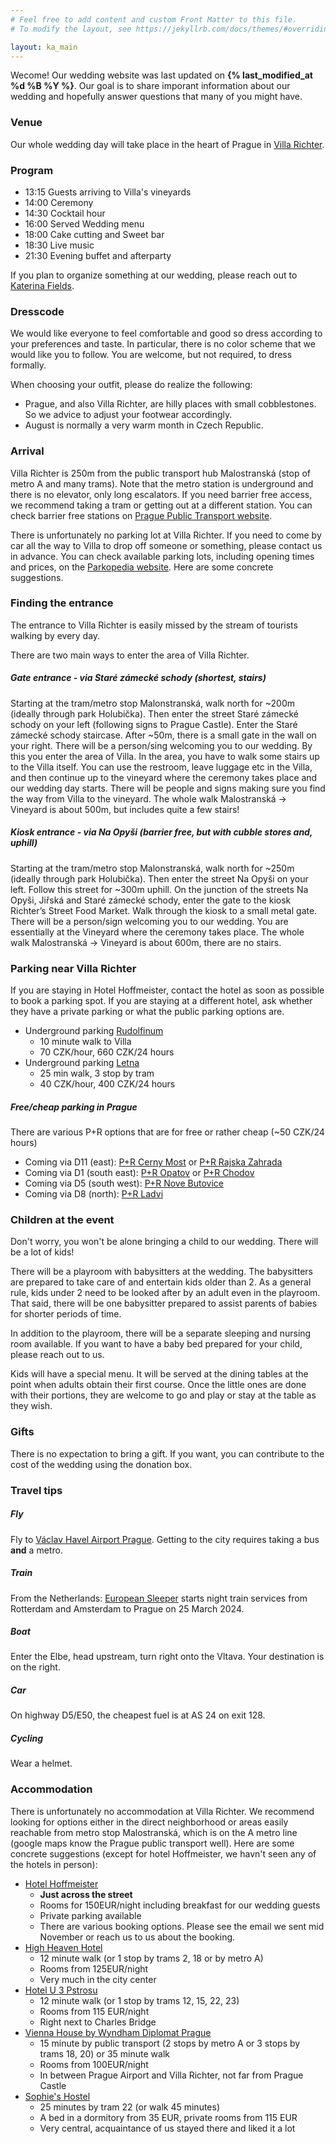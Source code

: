 ```yaml
---
# Feel free to add content and custom Front Matter to this file.
# To modify the layout, see https://jekyllrb.com/docs/themes/#overriding-theme-defaults

layout: ka_main
---
```


Wecome! Our wedding website was last updated on **{% last_modified_at %d %B %Y %}**. Our goal is to share imporant information about our wedding and hopefully answer questions that many of you might have.


### Venue
Our whole wedding day will take place in the heart of Prague in [Villa Richter](https://www.villarichter.cz/en/).

### Program
- 13:15 Guests arriving to Villa's vineyards
- 14:00 Ceremony
- 14:30 Cocktail hour
- 16:00 Served Wedding menu
- 18:00 Cake cutting and Sweet bar
- 18:30 Live music
- 21:30 Evening buffet and afterparty

If you plan to organize something at our wedding, please reach out to [Katerina Fields](mailto:info@wedding-fields.com).

### Dresscode
We would like everyone to feel comfortable and good so dress according to your preferences and taste. In particular, there is no color scheme that we would like you to follow. You are welcome, but not required, to dress formally.

When choosing your outfit, please do realize the following:
- Prague, and also Villa Richter, are hilly places with small cobblestones.  So we advice to adjust your footwear accordingly.
- August is normally a very warm month in Czech Republic.

### Arrival
Villa Richter is 250m from the public transport hub Malostranská (stop of metro A and many trams). Note that the metro station is underground and there is no elevator, only long escalators. If you need barrier free access, we recommend taking a tram or getting out at a different station. You can check barrier free stations on [Prague Public Transport website](https://www.dpp.cz/en/travelling/barrier-free-travelling/metro).

There is unfortunately no parking lot at Villa Richter. If you need to come by car all the way to Villa to drop off someone or something, please contact us in advance. You can check available parking lots, including opening times and prices, on the [Parkopedia website](https://en.parkopedia.com/). Here are some concrete suggestions.

### Finding the entrance

The entrance to Villa Richter is easily missed by the stream of tourists walking by every day.

There are two main ways to enter the area of Villa Richter. <!-- (check the map in the attachment while reading the instructions below).-->

##### Gate entrance - via Staré zámecké schody (shortest, stairs)
Starting at the tram/metro stop Malonstranská, walk north for ~200m (ideally through park Holubička). Then enter the street Staré zámecké schody on your left (following signs to Prague Castle). Enter the Staré zámecké schody staircase. After ~50m, there is a small gate in the wall on your right. There will be a person/sing welcoming you to our wedding. By this you enter the area of Villa. In the area, you have to walk some stairs up to the Villa itself. You can use the restroom, leave luggage etc in the Villa, and then continue up to the vineyard where the ceremony takes place and our wedding day starts. There will be people and signs making sure you find the way from Villa to the vineyard. The whole walk Malostranská -> Vineyard is about 500m, but includes quite a few stairs!


##### Kiosk entrance - via Na Opyši (barrier free, but with cubble stores and, uphill)
Starting at the tram/metro stop Malonstranská, walk north for ~250m (ideally through park Holubička). Then enter the street Na Opyši on your left. Follow this street for ~300m uphill. On the junction of the streets Na Opyši, Jiřská and Staré zámecké schody, enter the gate to the kiosk Richter’s Street Food Market. Walk through the kiosk to a small metal gate. There will be a person/sign welcoming you to our wedding. You are essentially at the Vineyard where the ceremony takes place. The whole walk Malostranská -> Vineyard is about 600m, there are no stairs.


### Parking near Villa Richter

If you are staying in Hotel Hoffmeister, contact the hotel as soon as possible to book a parking spot. If you are staying at a different hotel, ask whether they have a private parking or what the public parking options are.

- Underground parking [Rudolfinum](https://en.parkopedia.com/parking/carpark/gar%C3%A1%C5%BEe_rudolfinum/110/praha/?country=cz&arriving=202311161430&leaving=202311161630)
	- 10 minute walk to Villa
	- 70 CZK/hour, 660 CZK/24 hours
- Underground parking [Letna](https://en.parkopedia.com/parking/carpark/letn%C3%A1/170/praha/?country=cz&arriving=202311161430&leaving=202311161630)
	- 25 min walk, 3 stop by tram
	- 40 CZK/hour, 400 CZK/24 hours

##### Free/cheap parking in Prague
There are various P+R options that are for free or rather cheap (~50 CZK/24 hours)
- Coming via D11 (east): [P+R Cerny Most](https://en.parkopedia.com/parking/carpark/pr_%C4%8Dern%C3%BD_most_1/198/praha/?country=cz&arriving=202405021430&leaving=202405021630) or [P+R Rajska Zahrada](https://en.parkopedia.com/parking/carpark/pr_rajsk%C3%A1_zahrada/198/praha/?country=cz&arriving=202405021430&leaving=202405021630)
- Coming via D1 (south east): [P+R Opatov](https://en.parkopedia.com/parking/carpark/pr_opatov/149/praha/?country=cz&arriving=202405021430&leaving=202405021630) or [P+R Chodov](https://en.parkopedia.com/parking/carpark/pr_chodov/14900/praha/?country=cz&arriving=202405021430&leaving=202405021630)
- Coming via D5 (south west): [P+R Nove Butovice](https://en.parkopedia.com/parking/carpark/pr_nov%C3%A9_butovice/15800/praha/?country=cz&arriving=202405021430&leaving=202405021630)
- Coming via D8 (north): [P+R Ladvi](https://en.parkopedia.com/parking/carpark/pr_l%C3%A1dv%C3%AD/182/praha/?country=cz&arriving=202405021430&leaving=202405021630)

### Children at the event
Don't worry, you won't be alone bringing a child to our wedding. There will be a lot of kids!

There will be a playroom with babysitters at the wedding. The babysitters are prepared to take care of and entertain kids older than 2. As a general rule, kids under 2 need to be looked after by an adult even in the playroom. That said, there will be one babysitter prepared to assist parents of babies for shorter periods of time.

In addition to the playroom, there will be a separate sleeping and nursing room available. If you want to have a baby bed prepared for your child, please reach out to us.

Kids will have a special menu. It will be served at the dining tables at the point when adults obtain their first course. Once the little ones are done with their portions, they are welcome to go and play or stay at the table as they wish.

### Gifts
There is no expectation to bring a gift.  If you want, you can contribute to the cost of the wedding using the donation box.

### Travel tips


##### Fly
Fly to [Václav Havel Airport Prague](https://www.europeansleeper.eu/).  Getting to the city requires taking a bus **and** a metro.

##### Train
From the Netherlands: [European Sleeper](https://www.europeansleeper.eu/) starts night train services from Rotterdam and Amsterdam to Prague on 25 March 2024.

##### Boat
Enter the Elbe, head upstream, turn right onto the Vltava. Your destination is on the right.

##### Car
On highway D5/E50, the cheapest fuel is at AS 24 on exit 128.

##### Cycling
Wear a helmet.

### Accommodation
There is unfortunately no accommodation at Villa Richter. We recommend looking for options either in the direct neighborhood or areas easily reachable from metro stop Malostranská, which is on the A metro line (google maps know the Prague public transport well). Here are some concrete suggestions (except for hotel Hoffmeister, we havn't seen any of the hotels in person):

- [Hotel Hoffmeister](https://www.hoffmeister.cz/en)
	- **Just across the street**
	- Rooms for 150EUR/night including breakfast for our wedding guests
	- Private parking available
	- There are various booking options. Please see the email we sent mid November or reach us to us about the booking.
- [High Heaven Hotel](https://www.booking.com/hotel/cz/high-heaven.en-gb.html?aid=304142&label=gen173nr-1FCAEoggI46AdIM1gEaCyIAQGYAQm4ARnIAQ_YAQHoAQH4AQyIAgGoAgO4AorWjqoGwAIB0gIkZmYwZTFjNTItMDNjZS00ZDhmLWI4NzUtMGEwN2NkM2RlYjIz2AIG4AIB&sid=b4f79fac4181a2cd529db72325a39ed4&all_sr_blocks=277486804_106823773_0_2_0;checkin=2024-08-23;checkout=2024-08-25;dest_id=2774868;dest_type=hotel;dist=0;group_adults=2;group_children=0;hapos=1;highlighted_blocks=277486804_106823773_0_2_0;hpos=1;matching_block_id=277486804_106823773_0_2_0;no_rooms=1;req_adults=2;req_children=0;room1=A%2CA;sb_price_type=total;sr_order=popularity;sr_pri_blocks=277486804_106823773_0_2_0__22964;srepoch=1698933722;srpvid=308562aafd8e0259;type=total;ucfs=1&#hotelTmpl)
	- 12 minute walk (or 1 stop by trams 2, 18 or by metro A)
	- Rooms from 125EUR/night
	- Very much in the city center
- [Hotel U 3 Pstrosu](https://www.booking.com/hotel/cz/u-3-pstrosu.en-gb.html?aid=304142&label=gen173nr-1FCAEoggI46AdIM1gEaCyIAQGYAQm4ARnIAQ_YAQHoAQH4AQyIAgGoAgO4AorWjqoGwAIB0gIkZmYwZTFjNTItMDNjZS00ZDhmLWI4NzUtMGEwN2NkM2RlYjIz2AIG4AIB&sid=b4f79fac4181a2cd529db72325a39ed4&all_sr_blocks=7751409_93707016_0_1_0;checkin=2024-08-23;checkout=2024-08-25;dest_id=-553173;dest_type=city;dist=0;group_adults=2;group_children=0;hapos=3;highlighted_blocks=7751409_93707016_0_1_0;hpos=3;matching_block_id=7751409_93707016_0_1_0;no_rooms=1;req_adults=2;req_children=0;room1=A%2CA;sb_price_type=total;sr_order=popularity;sr_pri_blocks=7751409_93707016_0_1_0__21100;srepoch=1698933594;srpvid=eb58625321ad013e;type=total;ucfs=1&#hotelTmpl)
	- 12 minute walk (or 1 stop by trams 12, 15, 22, 23)
	- Rooms from 115 EUR/night
	- Right next to Charles Bridge
- [Vienna House by Wyndham Diplomat Prague](https://www.booking.com/hotel/cz/vienna-house-diplomat-prague.en-gb.html?aid=304142&label=gen173nr-1FCAEoggI46AdIM1gEaCyIAQGYAQm4ARnIAQ_YAQHoAQH4AQyIAgGoAgO4AorWjqoGwAIB0gIkZmYwZTFjNTItMDNjZS00ZDhmLWI4NzUtMGEwN2NkM2RlYjIz2AIG4AIB&sid=b4f79fac4181a2cd529db72325a39ed4&all_sr_blocks=7701232_378644003_2_2_0;checkin=2024-08-23;checkout=2024-08-25;dest_id=-553173;dest_type=city;dist=0;group_adults=2;group_children=0;hapos=2;highlighted_blocks=7701232_378644003_2_2_0;hpos=2;matching_block_id=7701232_378644003_2_2_0;no_rooms=1;req_adults=2;req_children=0;room1=A%2CA;sb_price_type=total;sr_order=popularity;sr_pri_blocks=7701232_378644003_2_2_0__488000;srepoch=1698933551;srpvid=eb58625321ad013e;type=total;ucfs=1&#hotelTmpl)
	- 15 minute by public transport (2 stops by metro A or 3 stops by trams 18, 20) or 35 minute walk
	- Rooms from 100EUR/night
	- In between Prague Airport and Villa Richter, not far from Prague Castle
- [Sophie's Hostel](https://www.booking.com/hotel/cz/sophie-s-hostel.en-gb.html?aid=304142&label=gen173nr-1FCAEoggI46AdIM1gEaDqIAQGYAQm4ARfIAQzYAQHoAQH4AQyIAgGoAgO4ArqKjaoGwAIB0gIkZmU5NGZmM2QtNmUwNS00ZGMwLTliNWQtZTU2NmE1Y2VlNmE42AIG4AIB&sid=a778640f3c61a5c8ed25e607ad14b3ca&atlas_src=hp_iw_title&checkin=2024-08-23&checkout=2024-08-25&dist=0&group_adults=2&group_children=0&no_rooms=1&room1=A%2CA&sb_price_type=total&srepoch=1698907698&srpvid=6f6c2fbac1dc0078&type=total&#map_closed)
	- 25 minutes by tram 22 (or walk 45 minutes)
	- A bed in a dormitory from 35 EUR, private rooms from 	115 EUR
	- Very central, acquaintance of us stayed there and liked it a lot





<!---
### Arrival

#### By public transport

#### By car

#### How to get to Prague?

#### Public transport in Prague

### Accommodation tips
tbd

### FAQ
--->
